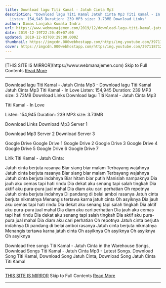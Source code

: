 ```yaml
---
title: Download lagu Titi Kamal - Jatuh Cinta Mp3
description: "Download lagu Titi Kamal Jatuh Cinta Mp3 Titi Kamal - In Love
  Listen: 154,945 Duration: 239 MP3 size: 3.73MB Download Links"
author: Dimas Lanjaka Kumala Indra
url: https://www.webmanajemen.com/2019/12/download-lagu-titi-kamal-jatuh-cinta-mp3.html
date: 2019-12-19T22:20:49+07:00
updated: 2019-12-03T00:29:00.000Z
thumbnail: https://imgcdn.000webhostapp.com/https/img.youtube.com/3971187125eaca673a7f9c11af9bf591.jpeg
cover: https://imgcdn.000webhostapp.com/https/img.youtube.com/3971187125eaca673a7f9c11af9bf591.jpeg
---
```


<hr/> [THIS SITE IS MIRROR](https://www.webmanajemen.com) Skip to Full Contents <a href="https://www.webmanajemen.com/2019/12/download-lagu-titi-kamal-jatuh-cinta-mp3.html" rel="follow" class="button" id="read-more">Read More</a> <hr/> Download lagu Titi Kamal - Jatuh Cinta Mp3 - Download lagu Titi Kamal Jatuh Cinta Mp3 Titi Kamal - In Love Listen: 154,945 Duration: 239 MP3 size: 3.73MB Download Links Download lagu Titi Kamal - Jatuh Cinta Mp3

  Titi Kamal - In Love 

  Listen: 154,945 
  Duration: 239 
  MP3 size: 3.73MB 

  Download Links 
  Download Mp3 Server 1 

  Download Mp3 Server 2 
  Download Server 3 


  Google Drive   Google Drive 1 
  Google Drive 2 
  Google Drive 3 
  Google Drive 4 
  Google Drive 5 
  Google Drive 6 
  Google Drive 7 


                             
Lirik Titi Kamal - Jatuh Cinta:
                             
 Jatuh cinta berjuta rasanya 
 Biar siang biar malam 
 Terbayang wajahnya 
 Jatuh cinta berjuta rasanya 
 Biar siang biar malam 
 Terbayang wajahnya 
 Jatuh cinta berjuta indahnya 
 Biar hitam biar putih 
 Manislah nampaknya 
 Dia jauh aku cemas tapi hati rindu 
 Dia dekat aku senang tapi salah tingkah 
 Dia aktif aku pura-pura jual mahal 
 Dia diam aku cari perhatian 
 Oh repotnya 
 Jatuh cinta berjuta indahnya 
 Di pandang di belai amboi rasanya 
 Jatuh cinta berjuta nikmatnya 
 Menangis tertawa karna jatuh cinta 
 Oh asyiknya 
 Dia jauh aku cemas tapi hati rindu 
 Dia dekat aku senang tapi salah tingkah 
 Dia aktif aku pura-pura jual mahal 
 Dia diam aku cari perhatian 
 Dia jauh aku cemas tapi hati rindu 
 Dia dekat aku senang tapi salah tingkah 
 Dia aktif aku pura-pura jual mahal 
 Dia diam aku cari perhatian 
 Oh repotnya 
 Jatuh cinta berjuta indahnya 
 Di pandang di belai amboi rasanya 
 Jatuh cinta berjuta nikmatnya 
 Menangis tertawa karna jatuh cinta 
 Oh asyiknya 
 Oh asyiknya 
 Oh asyiknya 
 Oh asyiknya 
                         
  Download free songs Titi Kamal - Jatuh Cinta in the Warehouse Songs, Download Songs Titi Kamal - Jatuh Cinta Mp3 - Latest Songs.  Download Song Titi Kamal, Download Song Jatuh Cinta, Download Song Jatuh Cinta Titi Kamal <hr/> [THIS SITE IS MIRROR](https://www.webmanajemen.com) Skip to Full Contents <a href="https://www.webmanajemen.com/2019/12/download-lagu-titi-kamal-jatuh-cinta-mp3.html" rel="follow" class="button" id="read-more">Read More</a> <hr/>